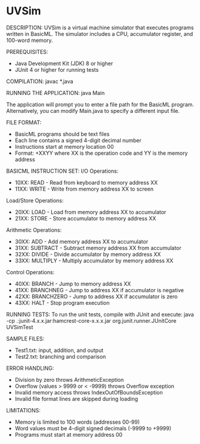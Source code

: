 UVSim 
==========================================

DESCRIPTION:
UVSim is a virtual machine simulator that executes programs written in BasicML. The simulator includes a CPU, accumulator register, 
and 100-word memory.

PREREQUISITES:
- Java Development Kit (JDK) 8 or higher
- JUnit 4 or higher for running tests

COMPILATION:
javac *.java

RUNNING THE APPLICATION:
java Main

The application will prompt you to enter a file path for the BasicML program.
Alternatively, you can modify Main.java to specify a different input file.

FILE FORMAT:
- BasicML programs should be text files
- Each line contains a signed 4-digit decimal number
- Instructions start at memory location 00
- Format: +XXYY where XX is the operation code and YY is the memory address

BASICML INSTRUCTION SET:
I/O Operations:
- 10XX: READ - Read from keyboard to memory address XX
- 11XX: WRITE - Write from memory address XX to screen

Load/Store Operations:
- 20XX: LOAD - Load from memory address XX to accumulator
- 21XX: STORE - Store accumulator to memory address XX

Arithmetic Operations:
- 30XX: ADD - Add memory address XX to accumulator
- 31XX: SUBTRACT - Subtract memory address XX from accumulator
- 32XX: DIVIDE - Divide accumulator by memory address XX
- 33XX: MULTIPLY - Multiply accumulator by memory address XX

Control Operations:
- 40XX: BRANCH - Jump to memory address XX
- 41XX: BRANCHNEG - Jump to address XX if accumulator is negative
- 42XX: BRANCHZERO - Jump to address XX if accumulator is zero
- 43XX: HALT - Stop program execution

RUNNING TESTS:
To run the unit tests, compile with JUnit and execute:
java -cp .:junit-4.x.x.jar:hamcrest-core-x.x.x.jar org.junit.runner.JUnitCore UVSimTest

SAMPLE FILES:
- Test1.txt: input, addition, and output
- Test2.txt: branching and comparison

ERROR HANDLING:
- Division by zero throws ArithmeticException
- Overflow (values > 9999 or < -9999) throws Overflow exception
- Invalid memory access throws IndexOutOfBoundsException
- Invalid file format lines are skipped during loading

LIMITATIONS:
- Memory is limited to 100 words (addresses 00-99)
- Word values must be 4-digit signed decimals (-9999 to +9999)
- Programs must start at memory address 00